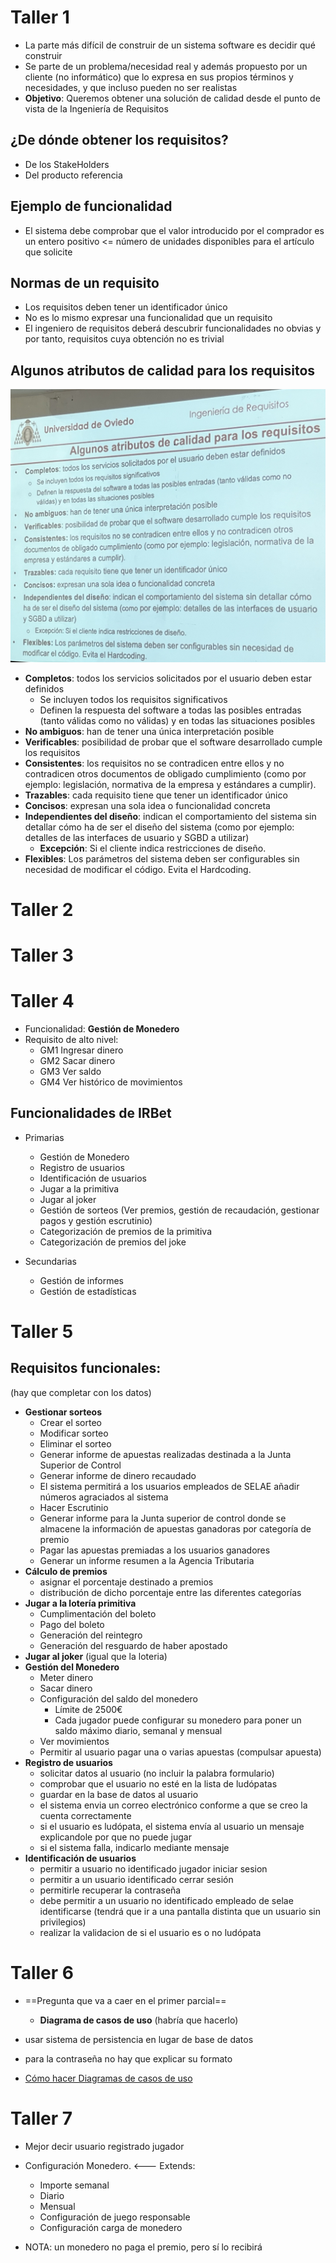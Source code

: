 # Taller 1 

- La parte más difícil de construir de un sistema software es decidir qué construir
- Se parte de un problema/necesidad real y además propuesto por un cliente (no informático) que lo expresa en sus propios términos y necesidades, y que incluso pueden no ser realistas
- **Objetivo**: Queremos obtener una solución de calidad desde el punto de vista de la Ingeniería de Requisitos

## ¿De dónde obtener los requisitos?

- De los StakeHolders
- Del producto referencia

## Ejemplo de funcionalidad

- El sistema debe comprobar que el valor introducido por el comprador es un entero positivo <= número de unidades disponibles para el artículo que solicite

## Normas de un requisito

- Los requisitos deben tener un identificador único
- No es lo mismo expresar una funcionalidad que un requisito
- El ingeniero de requisitos deberá descubrir funcionalidades no obvias y por tanto, requisitos cuya obtención no es trivial

## Algunos atributos de calidad para los requisitos

![](./img/IMG_5083.jpeg)

- **Completos**: todos los servicios solicitados por el usuario deben estar definidos
    - Se incluyen todos los requisitos significativos
    - Definen la respuesta del software a todas las posibles entradas (tanto válidas como no válidas) y en todas las situaciones posibles
- **No ambiguos**: han de tener una única interpretación posible
- **Verificables**: posibilidad de probar que el software desarrollado cumple los requisitos
- **Consistentes**: los requisitos no se contradicen entre ellos y no contradicen otros documentos de obligado cumplimiento (como por ejemplo: legislación, normativa de la empresa y estándares a cumplir).
- **Trazables**: cada requisito tiene que tener un identificador único
- **Concisos**: expresan una sola idea o funcionalidad concreta
- **Independientes del diseño**: indican el comportamiento del sistema sin detallar cómo ha de ser el diseño del sistema (como por ejemplo: detalles de las interfaces de usuario y SGBD a utilizar)
	-  **Excepción**: Si el cliente indica restricciones de diseño.
- **Flexibles**: Los parámetros del sistema deben ser configurables sin necesidad de modificar el código. Evita el Hardcoding.

# Taller 2

# Taller 3

# Taller 4

- Funcionalidad: **Gestión de Monedero**
- Requisito de alto nivel: 
	- GM1 Ingresar dinero 
	- GM2 Sacar dinero
	- GM3 Ver saldo
	- GM4 Ver histórico de movimientos

## Funcionalidades de IRBet

- Primarias
	- Gestión de Monedero
	- Registro de usuarios
	- Identificación de usuarios
	- Jugar a la primitiva 
	- Jugar al joker
	- Gestión de sorteos (Ver premios, gestión de recaudación, gestionar pagos y gestión escrutinio)
	- Categorización de premios de la primitiva
	- Categorización de premios del joke

- Secundarias
	- Gestión de informes
	- Gestión de estadísticas

# Taller 5

## Requisitos funcionales:

(hay que completar con los datos)

- **Gestionar sorteos**
	- Crear el sorteo
	- Modificar sorteo
	- Eliminar el sorteo
	- Generar informe de apuestas realizadas destinada a la Junta Superior de Control
	- Generar informe de dinero recaudado
	- El sistema permitirá a los usuarios empleados de SELAE añadir números agraciados al sistema
	- Hacer Escrutinio
	- Generar informe para la Junta superior de control donde se almacene la información de apuestas ganadoras por categoría de premio
	- Pagar las apuestas premiadas a los usuarios ganadores
	- Generar un informe resumen a la Agencia Tributaria
- **Cálculo de premios**
	- asignar el porcentaje destinado a premios
	- distribución de dicho porcentaje entre las diferentes categorías
- **Jugar a la lotería primitiva**
	- Cumplimentación del boleto
	- Pago del boleto
	- Generación del reintegro
	- Generación del resguardo de haber apostado
- **Jugar al joker** (igual que la loteria)
- **Gestión del Monedero** 
	- Meter dinero
	- Sacar dinero
	- Configuración del saldo del monedero
		- Límite de 2500€
		- Cada jugador puede configurar su monedero para poner un saldo máximo diario, semanal y mensual
	- Ver movimientos
	- Permitir al usuario pagar una o varias apuestas (compulsar apuesta)
- **Registro de usuarios**
	- solicitar datos al usuario (no incluir la palabra formulario)
	- comprobar que el usuario no esté en la lista de ludópatas
	- guardar en la base de datos al usuario
	- el sistema envia un correo electrónico conforme a que se creo la cuenta correctamente
	- si el usuario es ludópata, el sistema envía al usuario un mensaje explicandole por que no puede jugar
	- si el sistema falla, indicarlo mediante mensaje
- **Identificación de usuarios**
	- permitir a usuario no identificado jugador iniciar sesion
	- permitir a un usuario identificado cerrar sesión
	- permitirle recuperar la contraseña
	- debe permitir a un usuario no identificado empleado de selae identificarse (tendrá que ir a una pantalla distinta que un usuario sin privilegios)
	- realizar la validacion de si el usuario es o no ludópata

# Taller 6

- ==Pregunta que va a caer en el primer parcial==
	- **Diagrama de casos de uso** (habría que hacerlo)

- usar sistema de persistencia en lugar de base de datos
- para la contraseña no hay que explicar su formato

- [Cómo hacer Diagramas de casos de uso](https://emctwo.home.blog/2022/10/22/)

# Taller 7

- Mejor decir usuario registrado jugador
- Configuración Monedero. <--- Extends:
	- Importe semanal
	- Diario
	- Mensual
	- Configuración de juego responsable
	- Configuración carga de monedero

- NOTA: un monedero no paga el premio, pero sí lo recibirá

